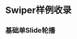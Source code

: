 # Swiper样例收录

## 基础单Slide轮播

<ClientOnly>
    <Swiper-SingleSlide></Swiper-SingleSlide>
</ClientOnly>